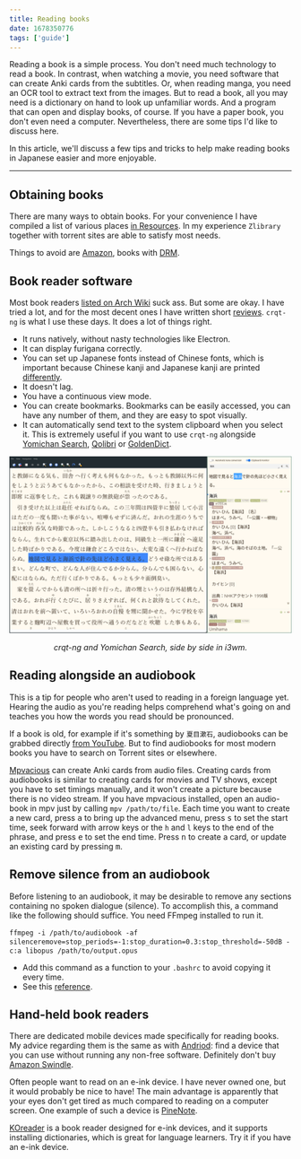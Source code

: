 ```yaml
---
title: Reading books
date: 1678350776
tags: ['guide']
---
```


Reading a book is a simple process.
You don't need much technology to read a book.
In contrast,
when watching a movie,
you need software that can create Anki cards from the subtitles.
Or,
when reading manga,
you need an OCR tool to extract text from the images.
But to read a book, all you may need is
a dictionary on hand to look up unfamiliar words.
And a program that can open and display books, of course.
If you have a paper book, you don't even need a computer.
Nevertheless, there are some tips I'd like to discuss here.

In this article, we'll discuss a few tips and tricks to help make
reading books in Japanese easier and more enjoyable.

****

## Obtaining books

There are many ways to obtain books.
For your convenience
I have compiled a list of various places [in Resources](resources.html#books).
In my experience `Zlibrary` together with torrent sites are able to satisfy most needs.

Things to avoid are [Amazon](https://stallman.org/amazon.html),
books with [DRM](https://drm.info/what-is-drm.en.html).

## Book reader software

Most book readers
[listed on Arch Wiki](https://wiki.archlinux.org/title/List_of_applications#Readers_and_viewers)
suck ass.
But some are okay.
I have tried a lot,
and for the most decent ones I have written short [reviews](resources.html#reading-ebooks).
`crqt-ng` is what I use these days.
It does a lot of things right.

* It runs natively, without nasty technologies like Electron.
* It can display furigana correctly.
* You can set up Japanese fonts instead of Chinese fonts,
  which is important because Chinese kanji and Japanese kanji
  are printed [differently](japanese-fonts.html#chinese-glyphs).
* It doesn't lag.
* You have a continuous view mode.
* You can create bookmarks.
  Bookmarks can be easily accessed,
  you can have any number of them,
  and they are easy to spot visually.
* It can automatically send text to the system clipboard when you select it.
  This is extremely useful
  if you want to use `crqt-ng` alongside [Yomichan Search](what-is-yomichan-search.html),
  [Qolibri](setting-up-qolibri.html#watch-clipboard)
  or [GoldenDict](setting-up-goldendict.html#enable-clipboard-scanning).

<p align="center"><img src="img/coolreader-yomichan.webp" alt="crqt-ng and Yomichan Search"></p>
<p align="center"><i>crqt-ng and Yomichan Search, side by side in i3wm.</i></p>

## Reading alongside an audiobook

This is a tip for people who aren't used to reading in a foreign language yet.
Hearing the audio as you're reading helps comprehend what's going on
and teaches you how the words you read should be pronounced.

If a book is old,
for example if it's something by `夏目漱石`,
audiobooks can be grabbed directly [from YouTube](immersion-with-youtube.html#yt-dlp).
But to find audiobooks for most modern books
you have to search on Torrent sites or elsewhere.

[Mpvacious](mining-from-movies-and-tv-shows.html#mpvacious) can create Anki cards from audio files.
Creating cards from audiobooks is similar to creating cards for movies and TV shows,
except you have to set timings manually,
and it won't create a picture because there is no video stream.
If you have mpvacious installed, open an audio-book in mpv just by calling `mpv /path/to/file`.
Each time you want to create a new card,
press <kbd>a</kbd> to bring up the advanced menu,
press <kbd>s</kbd> to set the start time,
seek forward with arrow keys or the `h` and `l` keys to the end of the phrase,
and press <kbd>e</kbd> to set the end time.
Press <kbd>n</kbd> to create a card,
or update an existing card by pressing <kbd>m</kbd>.

## Remove silence from an audiobook

Before listening to an audiobook,
it may be desirable to remove any sections containing no spoken dialogue (silence).
To accomplish this, a command like the following should suffice.
You need FFmpeg installed to run it.

```
ffmpeg -i /path/to/audiobook -af silenceremove=stop_periods=-1:stop_duration=0.3:stop_threshold=-50dB -c:a libopus /path/to/output.opus
```

* Add this command as a function to your `.bashrc` to avoid copying it every time.
* See this [reference](http://underpop.online.fr/f/ffmpeg/help/silenceremove.htm.gz).

## Hand-held book readers

There are dedicated mobile devices made specifically for reading books.
My advice regarding them is the same as with [Andriod](our-immersion-learning-toolset.html#android):
find a device that you can use without running any non-free software.
Definitely don't buy [Amazon Swindle](should-i-buy-a-kindle-to-read-japanese-books.html).

Often people want to read on an e-ink device.
I have never owned one, but it would probably be nice to have!
The main advantage is apparently that your eyes don't get tired as much
compared to reading on a computer screen.
One example of such a device is [PineNote](https://wiki.pine64.org/wiki/PineNote).

[KOreader](resources.html#reading-ebooks)
is a book reader designed for e-ink devices,
and it supports installing dictionaries,
which is great for language learners.
Try it if you have an e-ink device.
